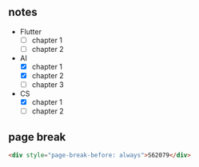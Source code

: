 ## notes

- Flutter 
	- [ ] chapter 1
	- [ ] chapter 2
- AI 
	- [x] chapter 1
	- [x] chapter 2
	- [ ] chapter 3 
- CS
	- [x] chapter 1
	- [ ] chapter 2 

## page break

```html
<div style="page-break-before: always">S62079</div>
```
